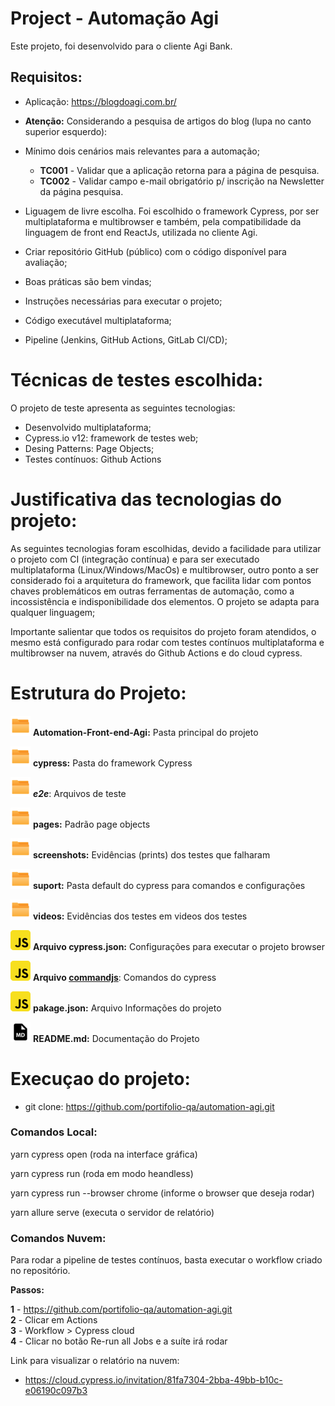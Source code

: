 # Project - Automação Agi

Este projeto, foi desenvolvido para o cliente Agi Bank. 

## Requisitos:

- Aplicação: https://blogdoagi.com.br/
- **Atenção:** Considerando a pesquisa de artigos do blog (lupa no canto superior esquerdo):
- Mínimo dois cenários mais relevantes para a automação;

  - **TC001** - Validar que a aplicação retorna para a página de pesquisa.
  - **TC002** - Validar campo e-mail obrigatório p/ inscrição na Newsletter da página pesquisa.

- Liguagem de livre escolha. Foi escolhido o framework Cypress, por ser multiplataforma e multibrowser e também, pela compatibilidade da linguagem de front end ReactJs, utilizada no cliente Agi.
- Criar repositório GitHub (público) com o código disponível para avaliação;
- Boas práticas são bem vindas;
- Instruções necessárias para executar o projeto;
- Código executável multiplataforma;
- Pipeline (Jenkins, GitHub Actions, GitLab CI/CD);
  
# Técnicas de testes escolhida:

O projeto de teste apresenta as seguintes tecnologias:

- Desenvolvido multiplataforma;
- Cypress.io v12: framework de testes web;
- Desing Patterns: Page Objects;
- Testes contínuos: Github Actions

# Justificativa das tecnologias do projeto:

 As seguintes tecnologias foram escolhidas, devido a facilidade para utilizar o projeto com CI (integração contínua) e para ser executado multiplataforma (Linux/Windows/MacOs) e multibrowser, outro ponto a ser considerado foi a arquitetura do framework, que facilita lidar com pontos chaves problemáticos em outras ferramentas de automação, como a incossistência e indisponibilidade dos elementos.
 O projeto se adapta para qualquer linguagem;

 Importante salientar que todos os requisitos do projeto foram atendidos, o mesmo está configurado para rodar com testes contínuos multiplataforma e multibrowser na nuvem, através do Github Actions e do cloud cypress.

# Estrutura do Projeto:

<img src="image/README/icon_folder.png"/> **Automation-Front-end-Agi:** Pasta principal do projeto

<img src="image/README/icon_folder.png"/> **cypress:** Pasta do framework Cypress

<img src="image/README/icon_folder.png"/> ***e2e***: Arquivos de teste


<img src="image/README/icon_folder.png"/> **pages:** Padrão page objects

<img src="image/README/icon_folder.png"/> **screenshots:** Evidências (prints) dos testes que falharam

<img src="image/README/icon_folder.png"/> **suport:** Pasta default do cypress para comandos e configurações

<img src="image/README/icon_folder.png"/> **videos:** Evidências dos testes em videos dos testes

<img src="image/README/javascript_icon_.png"/> **Arquivo cypress.json:** Configurações para executar o projeto browser

<img src="image/README/javascript_icon_.png"/> **Arquivo [commandjs](https://docs.cypress.io/api/table-of-contents "Doc Comandos Cypress")**: Comandos do cypress


<img src="image/README/javascript_icon_.png"/> **pakage.json:** Arquivo Informações do projeto


<img src="image/README/md_file_icon_.png"/> **README.md:** Documentação do Projeto

# Execuçao do projeto:

* git clone: https://github.com/portifolio-qa/automation-agi.git

### Comandos Local:

yarn cypress open (roda na interface gráfica)

yarn cypress run (roda em modo heandless)

yarn cypress run --browser chrome (informe o browser que deseja rodar)

yarn allure serve (executa o servidor de relatório)

### Comandos Nuvem:

Para rodar a pipeline de testes contínuos, basta executar o workflow criado no repositório.

**Passos:**  

**1** - https://github.com/portifolio-qa/automation-agi.git  
**2** - Clicar em Actions  
**3** - Workflow > Cypress cloud  
**4** - Clicar no botão Re-run all Jobs e a suíte irá rodar  

Link para visualizar o relatório na nuvem: 

* https://cloud.cypress.io/invitation/81fa7304-2bba-49bb-b10c-e06190c097b3
